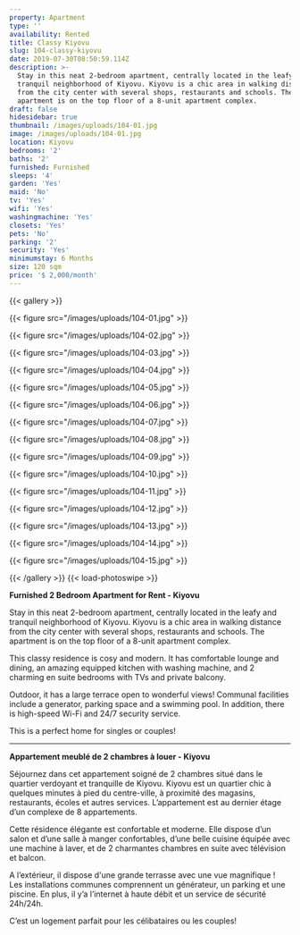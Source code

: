 ```yaml
---
property: Apartment
type: ''
availability: Rented
title: Classy Kiyovu
slug: 104-classy-kiyovu
date: 2019-07-30T08:50:59.114Z
description: >-
  Stay in this neat 2-bedroom apartment, centrally located in the leafy and
  tranquil neighborhood of Kiyovu. Kiyovu is a chic area in walking distance
  from the city center with several shops, restaurants and schools. The
  apartment is on the top floor of a 8-unit apartment complex. 
draft: false
hidesidebar: true
thumbnail: /images/uploads/104-01.jpg
image: /images/uploads/104-01.jpg
location: Kiyovu
bedrooms: '2'
baths: '2'
furnished: Furnished
sleeps: '4'
garden: 'Yes'
maid: 'No'
tv: 'Yes'
wifi: 'Yes'
washingmachine: 'Yes'
closets: 'Yes'
pets: 'No'
parking: '2'
security: 'Yes'
minimumstay: 6 Months
size: 120 sqm
price: '$ 2,000/month'
---
```

{{< gallery >}} 

{{< figure src="/images/uploads/104-01.jpg" >}} 

{{< figure src="/images/uploads/104-02.jpg" >}}

 {{< figure src="/images/uploads/104-03.jpg" >}} 

{{< figure src="/images/uploads/104-04.jpg" >}}

{{< figure src="/images/uploads/104-05.jpg" >}}

 {{< figure src="/images/uploads/104-06.jpg" >}}

 {{< figure src="/images/uploads/104-07.jpg" >}}

 {{< figure src="/images/uploads/104-08.jpg" >}}

{{< figure src="/images/uploads/104-09.jpg" >}} 

{{< figure src="/images/uploads/104-10.jpg" >}}

 {{< figure src="/images/uploads/104-11.jpg" >}} 

{{< figure src="/images/uploads/104-12.jpg" >}}

{{< figure src="/images/uploads/104-13.jpg" >}}

{{< figure src="/images/uploads/104-14.jpg" >}}

{{< figure src="/images/uploads/104-15.jpg" >}}

 {{< /gallery >}} {{< load-photoswipe >}}

**Furnished 2 Bedroom Apartment for Rent - Kiyovu**

Stay in this neat 2-bedroom apartment, centrally located in the leafy and tranquil neighborhood of Kiyovu. Kiyovu is a chic area in walking distance from the city center with several shops, restaurants and schools. The apartment is on the top floor of a 8-unit apartment complex. 

This classy residence is cosy and modern. It has comfortable lounge and dining, an amazing equipped kitchen with washing machine, and 2 charming en suite bedrooms with TVs and private balcony. 

Outdoor, it has a large terrace open to wonderful views! Communal facilities include a generator, parking space and a swimming pool. In addition, there is high-speed Wi-Fi and 24/7 security service. 

This is a perfect home for singles or couples!    

- - -

**Appartement meublé de 2 chambres à louer - Kiyovu**

Séjournez dans cet appartement soigné de 2 chambres situé dans le quartier verdoyant et tranquille de Kiyovu. Kiyovu est un quartier chic à quelques minutes à pied du centre-ville, à proximité des magasins, restaurants, écoles et autres services. L’appartement est au dernier étage d’un complexe de 8 appartements.

Cette résidence élégante est confortable et moderne. Elle dispose d’un salon et d’une salle à manger confortables, d’une belle cuisine équipée avec une machine à laver, et de 2 charmantes chambres en suite avec télévision et balcon.

A l’extérieur, il dispose d'une grande terrasse avec une vue magnifique ! Les installations communes comprennent un générateur, un parking et une piscine. En plus, il y’a l’internet à haute débit et un service de sécurité 24h/24h.

C’est un logement parfait pour les célibataires ou les couples!
